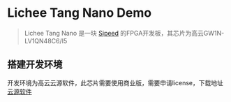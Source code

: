 # Lichee Tang Nano Demo

> Lichee Tang Nano 是一块 [Sipeed](https://wiki.sipeed.com/hardware/zh/tang/Tang-Nano/Nano.html) 的FPGA开发板，其芯片为高云GW1N-LV1QN48C6/I5

## 搭建开发环境

开发环境为高云云源软件，此芯片需要使用商业版，需要申请license，下载地址 [云源软件](http://www.gowinsemi.com.cn/faq.aspx)


